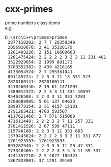 # cxx-primes
prime numbers class demo<br>
e.g.<br>
<pre>
D:\src\C++\primes>primes
 2877118202: 2 7 7 29358349
 2896910678: 2 41 35328179
 3201400226: 2 151 10600663
 1261475424: 2 2 2 2 2 3 3 3 11 331 401
 3522929654: 2 1999 881173
 3703552382: 2 439 4218169
 4135054574: 2 7 295361041
 891185724: 2 2 3 3 11 13 331 523
 2820100141: 2820100141
 3410466446: 2 19 61 1471297
 1389012372: 2 2 3 3 11 331 10597
 954626508: 2 2 3 3 11 331 7283
 2700689905: 5 61 137 64633
 3899773154: 2 31 4157 15131
 2791263421: 4703 593507
 4117621466: 2 7 571 515089
 471611448: 2 2 2 3 3 7 11 257 331
 3781411526: 2 67 599 47111
 115740108: 2 2 3 3 11 331 883
 1379443824: 2 2 2 2 3 3 3 11 331 877
 1761923593: 1761923593
 893282940: 2 2 3 3 5 11 29 47 331
 773348400: 2 2 2 2 3 3 5 5 11 59 331
 4241357210: 2 5 4027 105323
 1867833001: 37 1291 39103
</pre>
